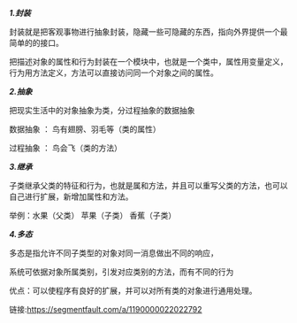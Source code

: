 ***1.封装***

封装就是把客观事物进行抽象封装，隐藏一些可隐藏的东西，指向外界提供一个最简单的的接口。

把描述对象的属性和行为封装在一个模块中，也就是一个类中，属性用变量定义，行为用方法定义，方法可以直接访问同一个对象之间的属性。

***2.抽象***

把现实生活中的对象抽象为类，分过程抽象的数据抽象

数据抽象 ： 鸟有翅膀、羽毛等（类的属性）

过程抽象 ： 鸟会飞（类的方法）

***3.继承***

子类继承父类的特征和行为，也就是属和方法，并且可以重写父类的方法，也可以自己进行扩展，新增加属性和方法。

举例：水果（父类） 苹果（子类） 香蕉（子类）

***4.多态***

多态是指允许不同子类型的对象对同一消息做出不同的响应，

系统可依据对象所属类别，引发对应类别的方法，而有不同的行为

优点：可以使程序有良好的扩展，并可以对所有类的对象进行通用处理。


链接:https://segmentfault.com/a/1190000022022792
